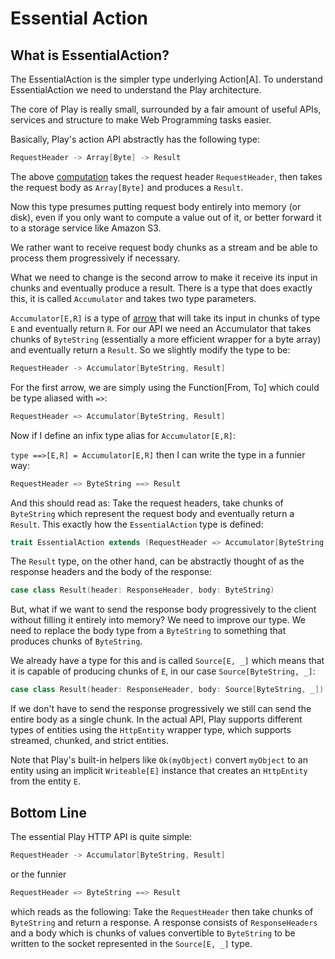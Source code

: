 <!--- Copyright (C) 2009-2016 Typesafe Inc. <http://www.typesafe.com> -->
# Essential Action

## What is EssentialAction?

The EssentialAction is the simpler type underlying Action[A]. To understand EssentialAction we need to understand the Play architecture.

The core of Play is really small, surrounded by a fair amount of useful APIs, services and structure to make Web Programming tasks easier.

Basically, Play's action API abstractly has the following type:

```scala
RequestHeader -> Array[Byte] -> Result 
```

The above [computation](https://www.haskell.org/arrows/) takes the request header `RequestHeader`, then takes the request body as `Array[Byte]` and produces a `Result`.

Now this type presumes putting request body entirely into memory (or disk), even if you only want to compute a value out of it, or better forward it to a storage service like Amazon S3.

We rather want to receive request body chunks as a stream and be able to process them progressively if necessary.

What we need to change is the second arrow to make it receive its input in chunks and eventually produce a result. There is a type that does exactly this, it is called `Accumulator` and takes two type parameters.

`Accumulator[E,R]` is a type of [arrow](https://www.haskell.org/arrows/) that will take its input in chunks of type `E` and eventually return `R`. For our API we need an Accumulator that takes chunks of `ByteString` (essentially a more efficient wrapper for a byte array) and eventually return a `Result`. So we slightly modify the type to be:

```scala
RequestHeader -> Accumulator[ByteString, Result]
```

For the first arrow, we are simply using the Function[From, To] which could be type aliased with `=>`:

```scala
RequestHeader => Accumulator[ByteString, Result]
```

Now if I define an infix type alias for `Accumulator[E,R]`:

`type ==>[E,R] = Accumulator[E,R]` then I can write the type in a funnier way:

```scala
RequestHeader => ByteString ==> Result
```

And this should read as: Take the request headers, take chunks of `ByteString` which represent the request body and eventually return a `Result`. This exactly how the `EssentialAction` type is defined:

```scala
trait EssentialAction extends (RequestHeader => Accumulator[ByteString, Result])
```

The `Result` type, on the other hand, can be abstractly thought of as the response headers and the body of the response:

```scala
case class Result(header: ResponseHeader, body: ByteString)
```

But, what if we want to send the response body progressively to the client without filling it entirely into memory? We need to improve our type. We need to replace the body type from a `ByteString` to something that produces chunks of `ByteString`. 

We already have a type for this and is called `Source[E, _]` which means that it is capable of producing chunks of `E`, in our case `Source[ByteString, _]`: 

```scala
case class Result(header: ResponseHeader, body: Source[ByteString, _])
```

If we don't have to send the response progressively we still can send the entire body as a single chunk. In the actual API, Play supports different types of entities using the `HttpEntity` wrapper type, which supports streamed, chunked, and strict entities.

Note that Play's built-in helpers like `Ok(myObject)` convert `myObject` to an entity using an implicit `Writeable[E]` instance that creates an `HttpEntity` from the entity `E`.

## Bottom Line

The essential Play HTTP API is quite simple:

```scala
RequestHeader -> Accumulator[ByteString, Result]
```
or the funnier

```scala
RequestHeader => ByteString ==> Result
```

which reads as the following: Take the `RequestHeader` then take chunks of `ByteString` and return a response. A response consists of `ResponseHeaders` and a body which is chunks of values convertible to `ByteString` to be written to the socket represented in the `Source[E, _]` type.
